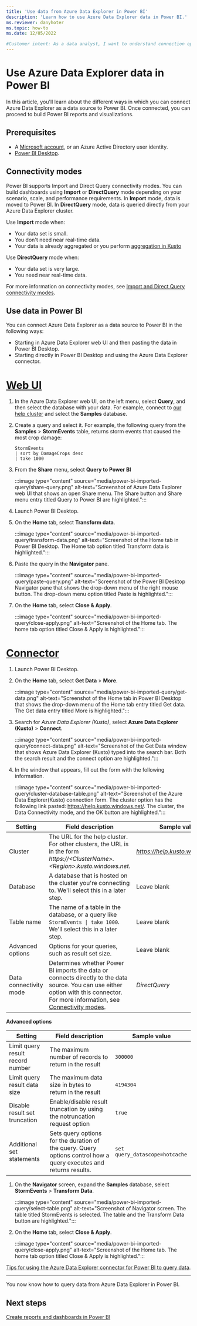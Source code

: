 ```yaml
---
title: 'Use data from Azure Data Explorer in Power BI'
description: 'Learn how to use Azure Data Explorer data in Power BI.'
ms.reviewer: danyhoter
ms.topic: how-to
ms.date: 12/05/2022

#Customer intent: As a data analyst, I want to understand connection options in Power BI so I can choose the option most appropriate to my scenario.
---
```


# Use Azure Data Explorer data in Power BI

In this article, you'll learn about the different ways in which you can connect Azure Data Explorer as a data source to Power BI. Once connected, you can proceed to build Power BI reports and visualizations.

## Prerequisites

* A [Microsoft account](https://account.microsoft.com/account/Account), or an Azure Active Directory user identity.
* [Power BI Desktop](https://powerbi.microsoft.com/get-started).

## Connectivity modes

Power BI supports Import and Direct Query connectivity modes. You can build dashboards using **Import** or **DirectQuery** mode depending on your scenario, scale, and performance requirements. In **Import** mode, data is moved to Power BI. In **DirectQuery** mode, data is queried directly from your Azure Data Explorer cluster.

Use **Import** mode when:

* Your data set is small.
* You don't need near real-time data.
* Your data is already aggregated or you perform [aggregation in Kusto](./kusto/query/aggregation-functions.md)

Use **DirectQuery** mode when:
* Your data set is very large.
* You need near real-time data.

For more information on connectivity modes, see [Import and Direct Query connectivity modes](/power-bi/desktop-directquery-about).
## Use data in Power BI

You can connect Azure Data Explorer as a data source to Power BI in the following ways:

* Starting in Azure Data Explorer web UI and then pasting the data in Power BI Desktop.
* Starting directly in Power BI Desktop and using the Azure Data Explorer connector.

# [Web UI](#tab/web-ui/)

1. In the Azure Data Explorer web UI, on the left menu, select **Query**, and then select the database with your data. For example, connect to [our help cluster](https://help.kusto.windows.net/) and select the **Samples** database.
1. Create a query and select it. For example, the following query from the **Samples** > **StormEvents** table, returns storm events that caused the most crop damage:

    ```Kusto
    StormEvents
    | sort by DamageCrops desc
    | take 1000
    ```

1. From the **Share**  menu, select **Query to Power BI**

    :::image type="content" source="media/power-bi-imported-query/share-query.png" alt-text="Screenshot of Azure Data Explorer web UI that shows an open Share menu. The Share button and Share menu entry titled Query to Power BI are highlighted.":::

1. Launch Power BI Desktop.
1. On the **Home** tab, select **Transform data**.

    :::image type="content" source="media/power-bi-imported-query/transform-data.png" alt-text="Screenshot of the Home tab in Power BI Desktop. The Home tab option titled Transform data is highlighted.":::

1. Paste the query in the **Navigator** pane.

    :::image type="content" source="media/power-bi-imported-query/paste-query.png" alt-text="Screenshot of the Power BI Desktop Navigator pane that shows the drop-down menu of the right mouse button. The drop-down menu option titled Paste is highlighted.":::

1. On the **Home** tab, select **Close & Apply**.

    :::image type="content" source="media/power-bi-imported-query/close-apply.png" alt-text="Screenshot of the Home tab. The home tab option titled Close & Apply is highlighted.":::

# [Connector](#tab/connector/)

1. Launch Power BI Desktop.
1. On the **Home** tab, select **Get Data** > **More**.

    :::image type="content" source="media/power-bi-imported-query/get-data.png" alt-text="Screenshot of the Home tab in Power BI Desktop that shows the drop-down menu of the Home tab entry titled Get data. The Get data entry titled More is highlighted.":::

1. Search for *Azure Data Explorer (Kusto)*, select **Azure Data Explorer (Kusto)** > **Connect**.

    :::image type="content" source="media/power-bi-imported-query/connect-data.png" alt-text="Screenshot of the Get Data window that shows Azure Data Explorer (Kusto) typed into the search bar. Both the search result and the connect option are highlighted.":::

1. In the window that appears, fill out the form with the following information.

    :::image type="content" source="media/power-bi-imported-query/cluster-database-table.png" alt-text="Screenshot of the Azure Data Explorer(Kusto) connection form. The cluster option has the following link pasted: https://help.kusto.windows.net/. The cluster, the Data Connectivity mode, and the OK button are highlighted.":::

| Setting | Field description | Sample value
|---|---|---
| Cluster | The URL for the help cluster. For other clusters, the URL is in the form *https://\<ClusterName\>.\<Region\>.kusto.windows.net*. | *https://help.kusto.windows.net* |
| Database | A database that is hosted on the cluster you're connecting to. We'll select this in a later step. | Leave blank |
| Table name | The name of a table in the database, or a query like <code>StormEvents \| take 1000</code>. We'll select this in a later step. | Leave blank |
| Advanced options | Options for your queries, such as result set size. |  Leave blank |
| Data connectivity mode | Determines whether Power BI imports the data or connects directly to the data source. You can use either option with this connector. For more information, see [Connectivity modes](#connectivity-modes). | *DirectQuery* |

**Advanced options**

| Setting | Field description | Sample value
|---|---|---
| Limit query result record number| The maximum number of records to return in the result |`300000` |
| Limit query result data size | The maximum data size in bytes to return in the result | `4194304` |
| Disable result set truncation | Enable/disable result truncation by using the notruncation request option | `true` |
| Additional set statements | Sets query options for the duration of the query. Query options control how a query executes and returns results. | `set query_datascope=hotcache` |

1. On the **Navigator** screen, expand the **Samples** database, select **StormEvents** > **Transform Data**.

    :::image type="content" source="media/power-bi-imported-query/select-table.png" alt-text="Screenshot of Navigator screen. The table titled StormEvents is selected. The table and the Transform Data button are highlighted.":::

1. On the **Home** tab, select **Close & Apply**.

    :::image type="content" source="media/power-bi-imported-query/close-apply.png" alt-text="Screenshot of the Home tab. The home tab option titled Close & Apply is highlighted.":::

[Tips for using the Azure Data Explorer connector for Power BI to query data](power-bi-best-practices.md#tips-for-using-the-azure-data-explorer-connector-for-power-bi-to-query-data).

---

You now know how to query data from Azure Data Explorer in Power BI.

## Next steps

[Create reports and dashboards in Power BI](/power-bi/create-reports/)
